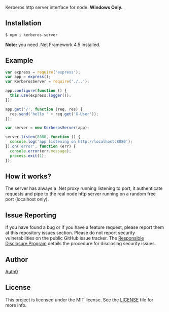 Kerberos http server interface for node. __Windows Only.__

## Installation

~~~bash
$ npm i kerberos-server
~~~

__Note:__ you need .Net Framework 4.5 installed.

## Example

~~~javascript
var express = require('express');
var app = express();
var KerberosServer = require('./..');

app.configure(function () {
  this.use(express.logger());
});

app.get('/', function (req, res) {
  res.send('hello ' + req.get('X-User'));
});

var server = new KerberosServer(app);

server.listen(8080, function () {
  console.log('app listening on http://localhost:8080');
}).on('error', function (err) {
  console.error(err.message);
  process.exit(1);
});
~~~

## How it works?

The server has always a .Net proxy running listening to port, it authenticate requests and pipe to the real node http server running on a random free port (localhost only).

## Issue Reporting

If you have found a bug or if you have a feature request, please report them at this repository issues section. Please do not report security vulnerabilities on the public GitHub issue tracker. The [Responsible Disclosure Program](https://auth0.com/whitehat) details the procedure for disclosing security issues.

## Author

[Auth0](auth0.com)

## License

This project is licensed under the MIT license. See the [LICENSE](LICENSE) file for more info.
